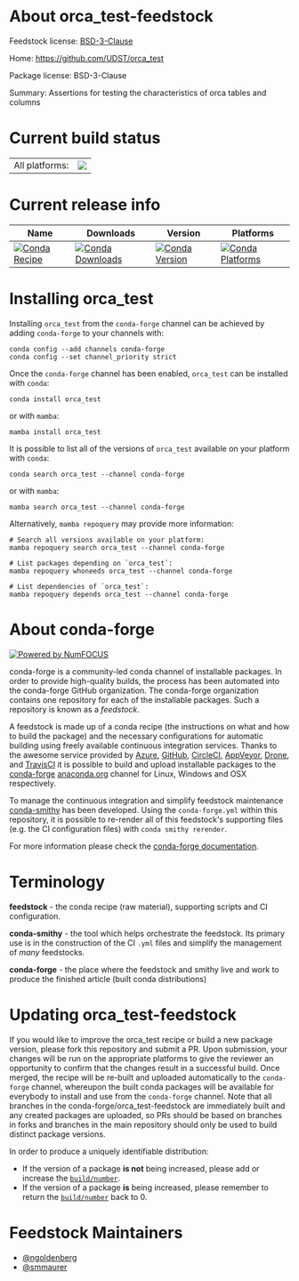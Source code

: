 About orca_test-feedstock
=========================

Feedstock license: [BSD-3-Clause](https://github.com/conda-forge/orca_test-feedstock/blob/main/LICENSE.txt)

Home: https://github.com/UDST/orca_test

Package license: BSD-3-Clause

Summary: Assertions for testing the characteristics of orca tables and columns

Current build status
====================


<table><tr><td>All platforms:</td>
    <td>
      <a href="https://dev.azure.com/conda-forge/feedstock-builds/_build/latest?definitionId=6248&branchName=main">
        <img src="https://dev.azure.com/conda-forge/feedstock-builds/_apis/build/status/orca_test-feedstock?branchName=main">
      </a>
    </td>
  </tr>
</table>

Current release info
====================

| Name | Downloads | Version | Platforms |
| --- | --- | --- | --- |
| [![Conda Recipe](https://img.shields.io/badge/recipe-orca_test-green.svg)](https://anaconda.org/conda-forge/orca_test) | [![Conda Downloads](https://img.shields.io/conda/dn/conda-forge/orca_test.svg)](https://anaconda.org/conda-forge/orca_test) | [![Conda Version](https://img.shields.io/conda/vn/conda-forge/orca_test.svg)](https://anaconda.org/conda-forge/orca_test) | [![Conda Platforms](https://img.shields.io/conda/pn/conda-forge/orca_test.svg)](https://anaconda.org/conda-forge/orca_test) |

Installing orca_test
====================

Installing `orca_test` from the `conda-forge` channel can be achieved by adding `conda-forge` to your channels with:

```
conda config --add channels conda-forge
conda config --set channel_priority strict
```

Once the `conda-forge` channel has been enabled, `orca_test` can be installed with `conda`:

```
conda install orca_test
```

or with `mamba`:

```
mamba install orca_test
```

It is possible to list all of the versions of `orca_test` available on your platform with `conda`:

```
conda search orca_test --channel conda-forge
```

or with `mamba`:

```
mamba search orca_test --channel conda-forge
```

Alternatively, `mamba repoquery` may provide more information:

```
# Search all versions available on your platform:
mamba repoquery search orca_test --channel conda-forge

# List packages depending on `orca_test`:
mamba repoquery whoneeds orca_test --channel conda-forge

# List dependencies of `orca_test`:
mamba repoquery depends orca_test --channel conda-forge
```


About conda-forge
=================

[![Powered by
NumFOCUS](https://img.shields.io/badge/powered%20by-NumFOCUS-orange.svg?style=flat&colorA=E1523D&colorB=007D8A)](https://numfocus.org)

conda-forge is a community-led conda channel of installable packages.
In order to provide high-quality builds, the process has been automated into the
conda-forge GitHub organization. The conda-forge organization contains one repository
for each of the installable packages. Such a repository is known as a *feedstock*.

A feedstock is made up of a conda recipe (the instructions on what and how to build
the package) and the necessary configurations for automatic building using freely
available continuous integration services. Thanks to the awesome service provided by
[Azure](https://azure.microsoft.com/en-us/services/devops/), [GitHub](https://github.com/),
[CircleCI](https://circleci.com/), [AppVeyor](https://www.appveyor.com/),
[Drone](https://cloud.drone.io/welcome), and [TravisCI](https://travis-ci.com/)
it is possible to build and upload installable packages to the
[conda-forge](https://anaconda.org/conda-forge) [anaconda.org](https://anaconda.org/)
channel for Linux, Windows and OSX respectively.

To manage the continuous integration and simplify feedstock maintenance
[conda-smithy](https://github.com/conda-forge/conda-smithy) has been developed.
Using the ``conda-forge.yml`` within this repository, it is possible to re-render all of
this feedstock's supporting files (e.g. the CI configuration files) with ``conda smithy rerender``.

For more information please check the [conda-forge documentation](https://conda-forge.org/docs/).

Terminology
===========

**feedstock** - the conda recipe (raw material), supporting scripts and CI configuration.

**conda-smithy** - the tool which helps orchestrate the feedstock.
                   Its primary use is in the construction of the CI ``.yml`` files
                   and simplify the management of *many* feedstocks.

**conda-forge** - the place where the feedstock and smithy live and work to
                  produce the finished article (built conda distributions)


Updating orca_test-feedstock
============================

If you would like to improve the orca_test recipe or build a new
package version, please fork this repository and submit a PR. Upon submission,
your changes will be run on the appropriate platforms to give the reviewer an
opportunity to confirm that the changes result in a successful build. Once
merged, the recipe will be re-built and uploaded automatically to the
`conda-forge` channel, whereupon the built conda packages will be available for
everybody to install and use from the `conda-forge` channel.
Note that all branches in the conda-forge/orca_test-feedstock are
immediately built and any created packages are uploaded, so PRs should be based
on branches in forks and branches in the main repository should only be used to
build distinct package versions.

In order to produce a uniquely identifiable distribution:
 * If the version of a package **is not** being increased, please add or increase
   the [``build/number``](https://docs.conda.io/projects/conda-build/en/latest/resources/define-metadata.html#build-number-and-string).
 * If the version of a package **is** being increased, please remember to return
   the [``build/number``](https://docs.conda.io/projects/conda-build/en/latest/resources/define-metadata.html#build-number-and-string)
   back to 0.

Feedstock Maintainers
=====================

* [@ngoldenberg](https://github.com/ngoldenberg/)
* [@smmaurer](https://github.com/smmaurer/)

